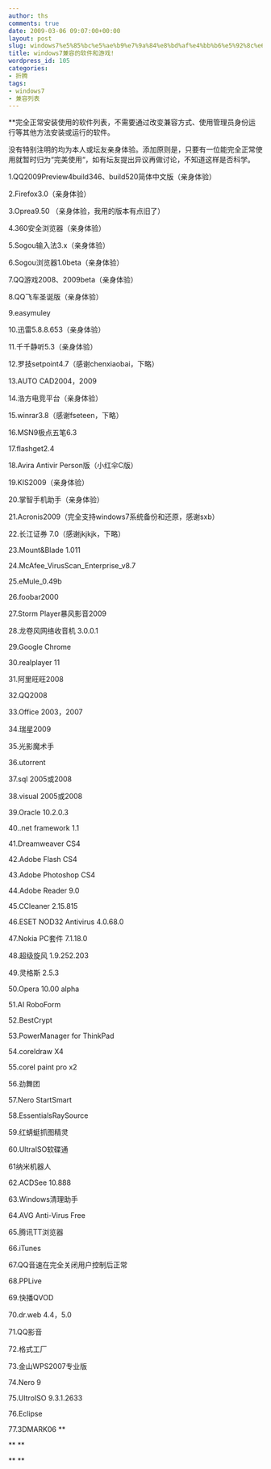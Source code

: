 ```yaml
---
author: ths
comments: true
date: 2009-03-06 09:07:00+00:00
layout: post
slug: windows7%e5%85%bc%e5%ae%b9%e7%9a%84%e8%bd%af%e4%bb%b6%e5%92%8c%e6%b8%b8%e6%88%8f
title: windows7兼容的软件和游戏!
wordpress_id: 105
categories:
- 折腾
tags:
- windows7
- 兼容列表
---
```



**完全正常安装使用的软件列表，不需要通过改变兼容方式、使用管理员身份运行等其他方法安装或运行的软件。  

没有特别注明的均为本人或坛友亲身体验。添加原则是，只要有一位能完全正常使用就暂时归为“完美使用“，如有坛友提出异议再做讨论，不知道这样是否科学。  


1.QQ2009Preview4build346、build520简体中文版（亲身体验）  

2.Firefox3.0（亲身体验）  

3.Oprea9.50 （亲身体验，我用的版本有点旧了）  

4.360安全浏览器（亲身体验）  

5.Sogou输入法3.x（亲身体验）  

6.Sogou浏览器1.0beta（亲身体验）  

7.QQ游戏2008、2009beta（亲身体验）  

8.QQ飞车圣诞版（亲身体验）  

9.easymuley  

10.迅雷5.8.8.653（亲身体验）  

11.千千静听5.3（亲身体验）  

12.罗技setpoint4.7（感谢chenxiaobai，下略）  

13.AUTO CAD2004，2009  

14.浩方电竞平台（亲身体验）  

15.winrar3.8（感谢fseteen，下略）  

16.MSN9极点五笔6.3  

17.flashget2.4  

18.Avira Antivir Person版（小红伞C版）  

19.KIS2009（亲身体验）  

20.掌智手机助手（亲身体验）  

21.Acronis2009（完全支持windows7系统备份和还原，感谢sxb）  

22.长江证券 7.0（感谢jkjkjk，下略）  

23.Mount&Blade 1.011  

24.McAfee_VirusScan_Enterprise_v8.7  

25.eMule_0.49b  

26.foobar2000  

27.Storm Player暴风影音2009  

28.龙卷风网络收音机 3.0.0.1  

29.Google Chrome  

30.realplayer 11  

31.阿里旺旺2008  

32.QQ2008  

33.Office 2003，2007  

34.瑞星2009  

35.光影魔术手  

36.utorrent  

37.sql 2005或2008  

38.visual 2005或2008  

39.Oracle 10.2.0.3  

40..net framework 1.1  

41.Dreamweaver CS4  

42.Adobe Flash CS4  

43.Adobe Photoshop CS4  

44.Adobe Reader 9.0  

45.CCleaner 2.15.815  

46.ESET NOD32 Antivirus 4.0.68.0  

47.Nokia PC套件 7.1.18.0  

48.超级旋风 1.9.252.203  

49.灵格斯 2.5.3  

50.Opera 10.00 alpha  

51.AI RoboForm  

52.BestCrypt  

53.PowerManager for ThinkPad  

54.coreldraw X4  

55.corel paint pro x2  

56.劲舞团  

57.Nero StartSmart  

58.EssentialsRaySource  

59.红蜻蜓抓图精灵  

60.UltraISO软碟通  

61纳米机器人  

62.ACDSee 10.888  

63.Windows清理助手  

64.AVG Anti-Virus Free  

65.腾讯TT浏览器  

66.iTunes  

67.QQ音速在完全关闭用户控制后正常  

68.PPLive  

69.快播QVOD  

70.dr.web 4.4，5.0  

71.QQ影音  

72.格式工厂  

73.金山WPS2007专业版  

74.Nero 9  

75.UltroISO 9.3.1.2633  

76.Eclipse  

77.3DMARK06 **





  






  






** **







** **



